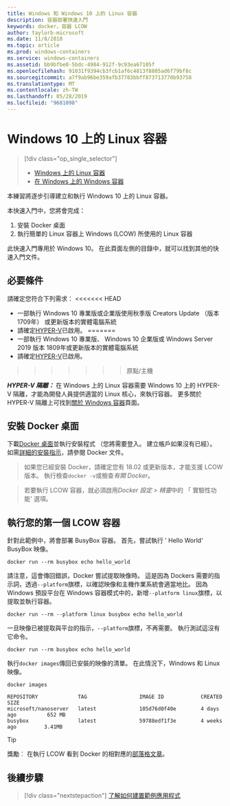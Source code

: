 ```yaml
---
title: Windows 和 Windows 10 上的 Linux 容器
description: 容器部署快速入門
keywords: docker，容器 LCOW
author: taylorb-microsoft
ms.date: 11/8/2018
ms.topic: article
ms.prod: windows-containers
ms.service: windows-containers
ms.assetid: bb9bfbe0-5bdc-4984-912f-9c93ea67105f
ms.openlocfilehash: 91031f9394cb3fcb1af6c4813f8805ad6f79bf8c
ms.sourcegitcommit: a7f9ab96be359afb37783bbff873713770b93758
ms.translationtype: MT
ms.contentlocale: zh-TW
ms.lasthandoff: 05/28/2019
ms.locfileid: "9681098"
---
```

# <a name="linux-containers-on-windows-10"></a>Windows 10 上的 Linux 容器

> [!div class="op_single_selector"]
> - [Windows 上的 Linux 容器](quick-start-windows-10-linux.md)
> - [在 Windows 上的 Windows 容器](quick-start-windows-10.md)

本練習將逐步引導建立和執行 Windows 10 上的 Linux 容器。

本快速入門中，您將會完成：

1. 安裝 Docker 桌面
2. 執行簡單的 Linux 容器上 Windows (LCOW) 所使用的 Linux 容器

此快速入門專用於 Windows 10。 在此頁面左側的目錄中，就可以找到其他的快速入門文件。

## <a name="prerequisites"></a>必要條件

請確定您符合下列需求： <<<<<<< HEAD
- 一部執行 Windows 10 專業版或企業版使用秋季版 Creators Update （版本 1709年） 或更新版本的實體電腦系統
- 請確定[HYPER-V](https://docs.microsoft.com/virtualization/hyper-v-on-windows/reference/hyper-v-requirements)已啟用。
=======
- 一部執行 Windows 10 專業版、 Windows 10 企業版或 Windows Server 2019 版本 1809年或更新版本的實體電腦系統
- 請確定[HYPER-V](https://docs.microsoft.com/en-us/virtualization/hyper-v-on-windows/reference/hyper-v-requirements)已啟用。
>>>>>>> 原點/主機

***HYPER-V 隔離：*** 在 Windows 上的 Linux 容器需要 Windows 10 上的 HYPER-V 隔離，才能為開發人員提供適當的 Linux 核心，來執行容器。 更多關於 HYPER-V 隔離上可找到[關於 Windows 容器](../about/index.md)頁面。

## <a name="install-docker-desktop"></a>安裝 Docker 桌面

下載[Docker 桌面](https://store.docker.com/editions/community/docker-ce-desktop-windows)並執行安裝程式 （您將需要登入。 建立帳戶如果沒有已經）。 如需[詳細的安裝指示](https://docs.docker.com/docker-for-windows/install)，請參閱 Docker 文件。

> 如果您已經安裝 Docker，請確定您有 18.02 或更新版本，才能支援 LCOW 版本。 執行檢查`docker -v`或檢查*有關 Docker*。

> 若要執行 LCOW 容器，就必須啟用*Docker 設定 > 精靈*中的 「 實驗性功能' 選項。

## <a name="run-your-first-lcow-container"></a>執行您的第一個 LCOW 容器

針對此範例中，將會部署 BusyBox 容器。 首先，嘗試執行 ' Hello World' BusyBox 映像。

```console
docker run --rm busybox echo hello_world
```

請注意，這會傳回錯誤，Docker 嘗試提取映像時。 這是因為 Dockers 需要的指示詞，透過`--platform`旗標，以確認映像和主機作業系統會適當地比。 因為 Windows 預設平台在 Windows 容器模式中的，新增`--platform linux`旗標，以提取並執行容器。

```console
docker run --rm --platform linux busybox echo hello_world
```

一旦映像已被提取與平台的指示，`--platform`旗標，不再需要。 執行測試這沒有它命令。

```console
docker run --rm busybox echo hello_world
```

執行`docker images`傳回已安裝的映像的清單。 在此情況下，Windows 和 Linux 映像。

```console
docker images

REPOSITORY             TAG                 IMAGE ID            CREATED             SIZE
microsoft/nanoserver   latest              105d76d0f40e        4 days ago          652 MB
busybox                latest              59788edf1f3e        4 weeks ago         3.41MB
```

> [!TIP]
> 獎勵︰ 在執行 LCOW 看到 Docker 的相對應的[部落格文章](https://blog.docker.com/2018/02/docker-for-windows-18-02-with-windows-10-fall-creators-update/)。

## <a name="next-steps"></a>後續步驟

> [!div class="nextstepaction"]
> [了解如何建置範例應用程式](./building-sample-app.md)
